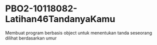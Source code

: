 # PBO2-10118082-Latihan46TandanyaKamu
 Membuat program berbasis object untuk menentukan tanda seseorang dilihat berdasarkan umur
